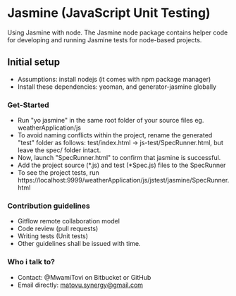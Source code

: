 
Jasmine (JavaScript Unit Testing)
=================================

Using Jasmine with node. 
The Jasmine node package contains helper code for developing and running Jasmine tests for node-based projects.


## Initial setup

   - Assumptions: install nodejs (it comes with npm package manager)
   - Install these dependencies: yeoman, and generator-jasmine globally


### Get-Started

   - Run "yo jasmine" in the same root folder of your source files eg. weatherApplication/js
   - To avoid naming conflicts within the project, rename the generated "test" folder as follows: 
		test/index.html -> js-test/SpecRunner.html, but leave the spec/ folder intact.
   - Now, launch "SpecRunner.html" to confirm that jasmine is successful.
   - Add the project source (*.js) and test (*Spec.js) files to the SpecRunner 
   - To see the project tests, run https://localhost:9999/weatherApplication/js/jstest/jasmine/SpecRunner.html


### Contribution guidelines
   - Gitflow remote collaboration model
   - Code review (pull requests)
   - Writing tests (Unit tests)
   - Other guidelines shall be issued with time.
   
### Who i talk to?
   - Contact: @MwamiTovi on Bitbucket or GitHub
   - Email directly: matovu.synergy@gmail.com